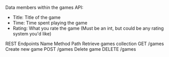 Data members within the games API:

- Title: Title of the game
- Time: Time spent playing the game
- Rating: What you rate the game (Must be an int, but could be any rating system you'd like)


REST Endpoints
Name	Method	Path
Retrieve games collection	GET	/games
Create new game	POST	/games
Delete game	DELETE	/games
